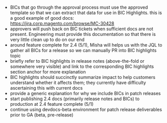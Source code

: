 - BICs that go through the approval process must use the approved template so that we can extract that data for use in BIC Highlights. this is a good example of good docs: https://jira.corp.magento.com/browse/MC-30428
- approvers will push back on BIC tickets when sufficient docs are not present. Engineering must provide this documentation so that there is very little clean up to do on our end
- around feature complete for 2.4 (5/1), Misha will helps us with the JQL to gather all BICs for a release so we can manually PR into BIC highlights topic
- briefly refer to BIC highlights in release notes (above-the-fold or somewhere very visible) and link to the corresponding BIC highlights section anchor for more explanation
- BIC highlights should succinctly summarize impact to help customers understand whether it affects them; they currently have difficulty ascertaining this with current docs
- provide a generic explanation for why we include BICs in patch releases
- start publishing 2.4 docs (primarily release notes and BICs) to production at 2.4 feature complete (5/1)
- continue using devdocs-beta environment for patch release deliverables prior to GA (beta, pre-release)